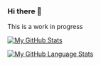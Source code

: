 ### Hi there 👋

This is a work in progress

<!--
**veryheavypickle/veryheavypickle** is a ✨ _special_ ✨ repository because its `README.md` (this file) appears on your GitHub profile.

Here are some ideas to get you started:

- 🔭 I’m currently working on ...
- 🌱 I’m currently learning ...
- 👯 I’m looking to collaborate on ...
- 🤔 I’m looking for help with ...
- 💬 Ask me about ...
- 📫 How to reach me: ...
- 😄 Pronouns: ...
- ⚡ Fun fact: ...
-->

[![My GitHub Stats](https://github-readme-stats.vercel.app/api/?username=veryheavypickle&count_private=true&theme=tokyonight&showicons=true)]()

[![My GitHub Language Stats](https://github-readme-stats.vercel.app/api/top-langs/?username=veryheavypickle&langs_count=5&theme=tokyonight)]()